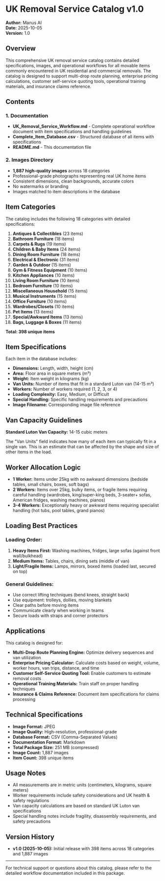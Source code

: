 # UK Removal Service Catalog v1.0

**Author:** Manus AI  
**Date:** 2025-10-05  
**Version:** 1.0

## Overview

This comprehensive UK removal service catalog contains detailed specifications, images, and operational workflows for all movable items commonly encountered in UK residential and commercial removals. The catalog is designed to support multi-drop route planning, enterprise pricing calculations, customer self-service quoting tools, operational training materials, and insurance claims reference.

## Contents

### 1. Documentation
- **UK_Removal_Service_Workflow.md** - Complete operational workflow document with item specifications and handling guidelines
- **Complete_Item_Database.csv** - Structured database of all items with specifications
- **README.md** - This documentation file

### 2. Images Directory
- **1,887 high-quality images** across 18 categories
- Professional-grade photographs representing real UK home items
- Consistent dimensions, clean backgrounds, accurate colors
- No watermarks or branding
- Images matched to item descriptions in the database

## Item Categories

The catalog includes the following 18 categories with detailed specifications:

1. **Antiques & Collectibles** (23 items)
2. **Bathroom Furniture** (18 items)
3. **Carpets & Rugs** (19 items)
4. **Children & Baby Items** (24 items)
5. **Dining Room Furniture** (18 items)
6. **Electrical & Electronic** (31 items)
7. **Garden & Outdoor** (15 items)
8. **Gym & Fitness Equipment** (10 items)
9. **Kitchen Appliances** (10 items)
10. **Living Room Furniture** (10 items)
11. **Bedroom Furniture** (10 items)
12. **Miscellaneous Household** (15 items)
13. **Musical Instruments** (15 items)
14. **Office Furniture** (10 items)
15. **Wardrobes/Closets** (10 items)
16. **Pet Items** (13 items)
17. **Special/Awkward Items** (13 items)
18. **Bags, Luggage & Boxes** (11 items)

**Total: 398 unique items**

## Item Specifications

Each item in the database includes:

- **Dimensions:** Length, width, height (cm)
- **Area:** Floor area in square meters (m²)
- **Weight:** Item weight in kilograms (kg)
- **Van Units:** Number of items that fit in a standard Luton van (14-15 m³)
- **Workers:** Number of workers required (1, 2, 3, or 4)
- **Loading Complexity:** Easy, Medium, or Difficult
- **Special Handling:** Specific handling requirements and precautions
- **Image Filename:** Corresponding image file reference

## Van Capacity Guidelines

**Standard Luton Van Capacity:** 14-15 cubic meters

The "Van Units" field indicates how many of each item can typically fit in a single van. This is an estimate that can be affected by the shape and size of other items in the load.

## Worker Allocation Logic

- **1 Worker:** Items under 25kg with no awkward dimensions (bedside tables, small chairs, boxes, soft bags)
- **2 Workers:** Items over 25kg, bulky items, or fragile items requiring careful handling (wardrobes, king/super-king beds, 3-seater+ sofas, American fridges, washing machines, pianos)
- **3-4 Workers:** Exceptionally heavy or awkward items requiring specialist handling (hot tubs, pool tables, grand pianos)

## Loading Best Practices

### Loading Order:
1. **Heavy Items First:** Washing machines, fridges, large sofas (against front wall/bulkhead)
2. **Medium Items:** Tables, chairs, dining sets (middle of van)
3. **Light/Fragile Items:** Lamps, mirrors, boxed items (loaded last, secured on top)

### General Guidelines:
- Use correct lifting techniques (bend knees, straight back)
- Use equipment: trolleys, dollies, moving blankets
- Clear paths before moving items
- Communicate clearly when working in teams
- Secure loads with straps and corner protectors

## Applications

This catalog is designed for:

- **Multi-Drop Route Planning Engine:** Optimize delivery sequences and van utilization
- **Enterprise Pricing Calculator:** Calculate costs based on weight, volume, worker hours, van trips, distance, and time
- **Customer Self-Service Quoting Tool:** Enable customers to estimate removal costs
- **Operational Training Materials:** Train staff on proper handling techniques
- **Insurance & Claims Reference:** Document item specifications for claims processing

## Technical Specifications

- **Image Format:** JPEG
- **Image Quality:** High-resolution, professional-grade
- **Database Format:** CSV (Comma-Separated Values)
- **Documentation Format:** Markdown
- **Total Package Size:** 251 MB (compressed)
- **Image Count:** 1,887 images
- **Item Count:** 398 unique items

## Usage Notes

- All measurements are in metric units (centimeters, kilograms, square meters)
- Worker requirements include safety considerations and UK health & safety regulations
- Van capacity calculations are based on standard UK Luton van specifications
- Special handling notes include fragility, disassembly requirements, and safety precautions

## Version History

- **v1.0 (2025-10-05):** Initial release with 398 items across 18 categories and 1,887 images

---

For technical support or questions about this catalog, please refer to the detailed workflow documentation included in this package.

